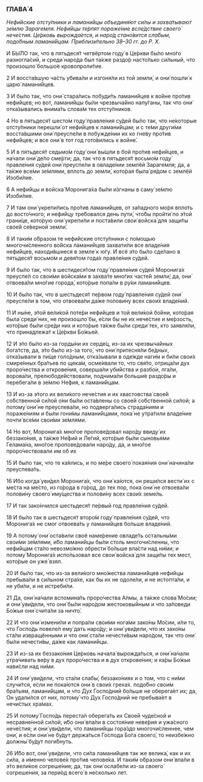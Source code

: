 ### ГЛАВА́ 4

_Нефи́йские отсту́пники и ламани́йцы объединя́ют си́лы и захва́тывают зе́млю Зараге́мля. Нефи́йцы те́рпят пораже́ние всле́дствие своего́ нече́стия. Це́рковь вырожда́ется, и наро́д стано́вится сла́бым, подо́бным ламани́йцам. Приблизи́тельно 38–30 гг. до Р. Х._

И БЫ́ЛО так, что в пятьдеся́т четвёртом году́ в Це́ркви бы́ло мно́го разногла́сий, и среди́ наро́да был та́кже раздо́р насто́лько си́льный, что произошло́ большо́е кровопроли́тие.

2 И восста́вшую ча́сть убива́ли и изгоня́ли из той земли́, и они́ пошли́ к царю́ ламани́йцев.

3 И бы́ло так, что они́ стара́лись побуди́ть ламани́йцев к во́йне про́тив нефи́йцев; но вот, ламани́йцы бы́ли чрезвыча́йно напу́ганы, так что они́ отка́зывались внима́ть слова́м тех отсту́пников.

4 Но в пятьдеся́т шесто́м году́ правле́ния су́дей бы́ло так, что не́которые отсту́пники перешли́ от нефи́йцев к ламани́йцам; и с те́ми други́ми восста́вшими они́ преуспе́ли в побужде́нии их ко гне́ву про́тив нефи́йцев; и все они́ в тот год гото́вились к войне́.

5 И в пятьдеся́т седьмо́м году́ они́ вы́шли в бой про́тив нефи́йцев, и на́чали они́ де́ло сме́рти; да, так что в пятьдеся́т восьмо́м году́ правле́ния су́дей они́ преуспе́ли в овладе́нии землёй Зараге́мля; да, а та́кже все́ми зе́млями, вплоть до земли́, кото́рая была́ ря́дом с землёй Изоби́лие.

6 А нефи́йцы и войска́ Моронига́ха бы́ли и́згнаны в саму́ зе́млю Изоби́лие.

7 И там они́ укрепи́лись про́тив ламани́йцев, от за́падного мо́ря впло́ть до восто́чного; и нефи́йцу тре́бовался день пути́, что́бы пройти́ по э́той грани́це, кото́рую они́ укрепи́ли и поста́вили свои́ войска́ для защи́ты свое́й се́верной земли́.

8 И таки́м о́бразом те нефи́йские отсту́пники с по́мощью многочи́сленного во́йска ламани́йцев захвати́ли все владе́ния нефи́йцев, находи́вшиеся в земле́ к ю́гу. И всё э́то бы́ло сде́лано в пятьдеся́т восьмо́м и девя́том года́х правле́ния су́дей.

9 И бы́ло так, что в шестидеся́том году́ правле́ния су́дей Моронига́х преуспе́л со свои́ми войска́ми в захва́те мно́гих часте́й земли́; да, они́ отвоева́ли мно́гие города́, кото́рые попа́ли в ру́ки ламани́йцев.

10 И бы́ло так, что в шестьдеся́т пе́рвом году́ правле́ния су́дей они́ преуспе́ли в том, что отвоева́ли да́же полови́ну всех свои́х владе́ний.

11 И ны́не, э́той вели́кой поте́ри нефи́йцев и той вели́кой бо́йни, кото́рая была́ среди́ них, не произошло́ бы, е́сли бы не их нече́стие и ме́рзость, кото́рые бы́ли сре́ди них и кото́рые та́кже бы́ли среди́ тех, кто заявля́ли, что принадлежа́т к Це́ркви Бо́жьей.

12 И э́то бы́ло из-за горды́ни их серде́ц, из-за их чрезвыча́йных бога́тств, да, э́то бы́ло из-за того́, что они́ притесня́ли бе́дных, отка́зывали в пи́ще голо́дным, отка́зывали в оде́жде наги́м и би́ли свои́х смире́нных бра́тьев по щека́м, осме́ивали то, что свя́то, отрица́ли дух проро́чества и открове́ния, соверша́ли уби́йства и разбо́и, лга́ли, ворова́ли, прелюбоде́йствовали, поднима́ли больши́е раздо́ры и перебега́ли в зе́млю Не́фия, к ламани́йцам.

13 И из-за э́того их вели́кого нече́стия и их хвастовства́ свое́й со́бственной си́лой о́ни бы́ли оста́влены со свое́й со́бственной си́лой; а потому́ они́ не преуспева́ли, но подверга́лись страда́ниям и пораже́ниям и бы́ли гони́мы ламани́йцами, пока́ не утра́тили владе́ние почти́ все́ми свои́ми зе́млями.

14 Но вот, Моронига́х мно́гое пропове́довал наро́ду ввиду́ их беззако́ния, а та́кже Не́фий и Ле́гий, кото́рые бы́ли сыновья́ми Гелама́на, мно́гое пропове́довали наро́ду, да, и мно́гое проро́чествовали им об их

15 И бы́ло так, что те ка́ялись, и по ме́ре своего́ покая́ния они́ начина́ли преуспева́ть.

16 Ибо когда́ уви́дел Моронига́х, что они́ ка́ются, он реши́лся вести́ их с ме́ста на ме́сто, из го́рода в го́род, до тех пор, пока́ они́ не отвоева́ли полови́ну своего́ иму́щества и полови́ну всех свои́х земе́ль.

17 И так зако́нчился шестьдеся́т пе́рвый год правле́ния су́дей.

18 И бы́ло так в шестьдеся́т второ́м году́ правле́ния су́дей, что Моронига́х не смог отвоева́ть у ламани́йцев бо́льше владе́ний.

19 А потому́ они́ оста́вили своё наме́рение овладе́ть остальны́ми свои́ми зе́млями, и́бо ламани́йцы бы́ли столь многочи́сленны, что нефи́йцам ста́ло невозмо́жно обрести́ бо́льше вла́сти над ни́ми; и потому́ Моронига́х испо́льзовал все свои́ войска́ для защи́ты тех мест, кото́рые он уже́ взял.

20 И бы́ло так, что из-за вели́кого мно́жества ламани́йцев нефи́йцы пребыва́ли в си́льном стра́хе, как бы их не одоле́ли, и не истопта́ли, и не уби́ли, и не истреби́ли.

21 Да, они́ на́чали вспомина́ть проро́чества А́лмы, а та́кже слова́ Мо́сии; и они́ уви́дели, что они́ бы́ли наро́дом жестоковы́йным и что за́поведи Бо́жьи они́ счита́ли за ничто́.

22 И что они́ измени́ли и попра́ли свои́ми нога́ми зако́ны Мо́сии, и́ли то, что Госпо́дь повеле́л ему́ дать наро́ду; и они́ уви́дели, что их зако́ны ста́ли извращёнными и что они́ ста́ли нечести́вым наро́дом, так что они́ бы́ли нечести́вы, да́же как ламани́йцы.

23 И из-за их беззако́ния Це́рковь начала́ вырожда́ться, и они́ на́чали утра́чивать ве́ру в дух проро́чества и в дух открове́ния; и ка́ры Бо́жьи нави́сли над ни́ми.

24 И они́ уви́дели, что ста́ли слабы́, беззако́ниях и о том, что с ни́ми случи́тся, е́сли не пока́ются они́ в свои́х греха́х. подо́бно свои́м бра́тьям, ламани́йцам, и что Дух Госпо́дний бо́льше не оберега́ет их; да, Он удали́лся от них, потому́ что Дух Госпо́дний не пребыва́ет в нечи́стых хра́мах.

25 И потому́ Госпо́дь переста́л оберега́ть их Свое́й чуде́сной и несравне́нной си́лой, и́бо они́ впа́ли в состоя́ние неве́рия и ужа́сного нече́стия; и они́ уви́дели, что ламани́йцы гора́здо многочи́сленнее, чем они́, и е́сли они́ не бу́дут держа́ться Го́спода Бо́га своего́, то неизбе́жно должны́ бу́дут поги́бнуть.

26 И́бо вот, они́ уви́дели, что си́ла ламани́йцев так же велика́, как и их си́ла, а и́менно челове́к про́тив челове́ка. И таки́м о́бразом они́ впа́ли в э́то вели́кое согреше́ние; да, так они́ ослабе́ли из-за своего́ согреше́ния, за пери́од всего́ в не́сколько лет.
